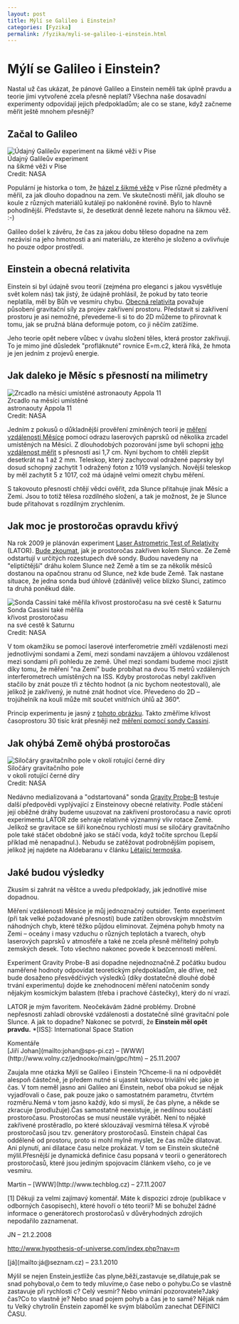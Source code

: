 ```yaml
---
layout: post
title: Mýlí se Galileo i Einstein?
categories: [Fyzika]
permalink: /fyzika/myli-se-galileo-i-einstein.html
---
```

# Mýlí se Galileo i Einstein?

Nastal už čas ukázat, že pánové Galileo a Einstein neměli tak úplně pravdu a teorie jimi vytvořené zcela přesně neplatí? Všechna naše dosavadní experimenty odpovídají jejich předpokladům; ale co se stane, když začneme měřit ještě mnohem přesněji?

## Začal to Galileo

<div class="obry"><div class="leftbox"><img alt="Údajný Galileův experiment na šikmé věži v Pise" src="http://www.techblog.cz/images/galileo-vez-pisa.jpg"/></div>Údajný Galileův experiment<br/>na šikmé věži v Pise<br/>Credit: NASA</div> 

Populární je historka o tom, že [házel z šikmé věže](http://physicsweb.org/article/world/16/2/2) v Pise různé předměty a měřil, za jak dlouho dopadnou na zem. Ve skutečnosti měřil, jak dlouho se koule z různých materiálů kutálejí po nakloněné rovině. Bylo to hlavně pohodlnější. Představte si, že desetkrát denně lezete nahoru na šikmou věž. :-)

Galileo došel k závěru, že čas za jakou dobu těleso dopadne na zem nezávisí na jeho hmotnosti a ani materiálu, ze kterého je složeno a ovlivňuje ho pouze odpor prostředí.

## Einstein a obecná relativita

Einstein si byl údajně svou teorií (zejména pro eleganci s jakou vysvětluje svět kolem nás) tak jistý, že údajně prohlásil, že pokud by tato teorie neplatila, měl by Bůh ve vesmíru chybu. [Obecná relativita](http://www.aldebaran.cz/astrofyzika/gravitace/otr.html) považuje působení gravitační síly za projev zakřivení prostoru. Představit si zakřivení prostoru je asi nemožné, převedeme-li si to do 2D můžeme to přirovnat k tomu, jak se pružná blána deformuje potom, co ji něčím zatížíme.

Jeho teorie opět nebere vůbec v úvahu složení těles, která prostor zakřivují. To je mimo jiné důsledek "profláknuté" rovnice E=m.c2, která říká, že hmota je jen jedním z projevů energie.

## Jak daleko je Měsíc s přesností na milimetry

<div class="obry"><div class="leftbox"><img alt="Zrcadlo na měsíci umístěné astronaouty Appola 11" src="http://www.techblog.cz/images/zrcadlo-appolo-11.jpg"/></div>Zrcadlo na měsíci umístěné<br/>astronaouty Appola 11<br/>Credit: NASA</div> 

Jedním z pokusů o důkladnější prověření zmíněných teorií je [měření vzdálenosti Měsíce](http://science.nasa.gov/headlines/y2004/06may_lunarranging.htm) pomocí odrazu laserových paprsků od několika zrcadel umístěných na Měsíci. Z dlouhodobých pozorování jsme byli schopni [jeho vzdálenost měřit](http://sunearth.gsfc.nasa.gov/eclipse/SEhelp/ApolloLaser.html) s přesností asi 1,7 cm. Nyní bychom to chtěli zlepšit desetkrát na 1 až 2 mm. Teleskop, který zachycoval odražené paprsky byl dosud schopný zachytit 1 odražený foton z 1019 vyslaných. Novější teleskop by měl zachytit 5 z 1017, což má údajně velmi omezit chybu měření.

S takovouto přesností chtějí vědci ověřit, zda Slunce přitahuje jinak Měsíc a Zemi. Jsou to totiž tělesa rozdílného složení, a tak je možnost, že je Slunce bude přitahovat s rozdílným zrychlením.

## Jak moc je prostoročas opravdu křivý

Na rok 2009 je plánován experiment [Laser Astrometric Test of Relativity](http://arxiv.org/abs/gr-qc/0311020) (LATOR). [Bude zkoumat](http://science.nasa.gov/headlines/y2004/26mar_einstein.htm), jak je prostoročas zakřiven kolem Slunce. Ze Země odstartují v určitých rozestupech dvě sondy. Budou navedeny na "eliptičtější" dráhu kolem Slunce než Země a tím se za několik měsíců dostanou na opačnou stranu od Slunce, než kde bude Země. Tak nastane situace, že jedna sonda bud úhlově (zdánlivě) velice blízko Slunci, zatímco ta druhá poněkud dále.

<div class="obryleft"><div class="leftbox"><img alt="Sonda Cassini také měřila křivost prostoročasu na své cestě k Saturnu" src="http://www.techblog.cz/images/cassini-ohyb-prostorocasu.jpg"/></div>Sonda Cassini také měřila<br/>křivost prostoročasu<br/>na své cestě k Saturnu<br/>Credit: NASA</div> 

V tom okamžiku se pomocí laserové interferometrie změří vzdálenosti mezi jednotlivými sondami a Zemí, mezi sondami navzájem a úhlovou vzdálenost mezi sondami při pohledu ze země. Úhel mezi sondami budeme moci zjistit díky tomu, že měření "na Zemi" bude probíhat na dvou 15 metrů vzdálených interferometrech umístěných na ISS. Kdyby prostoročas nebyl zakřiven stačilo by znát pouze tři z těchto hodnot (a nic bychom neotestovali), ale jelikož je zakřivený, je nutné znát hodnot více. Převedeno do 2D – trojúhelník na kouli může mít součet vnitřních úhlů až 360°.

Princip experimentu je jasný z [tohoto obrázku](http://science.nasa.gov/headlines/y2004/images/einstein/LATOR_sm.jpg). Takto změříme křivost časoprostoru 30 tisíc krát přesněji než [měření pomocí sondy Cassini](http://saturn.jpl.nasa.gov/news/press-releases-03/20031002-pr-a.cfm).

## Jak ohýbá Země ohýbá prostoročas

<div class="obry"><div class="leftbox"><img alt="Siločáry gravitačního pole v okolí rotující černé díry" src="http://www.techblog.cz/images/rotujici-cerna-dira.jpg"/></div>Siločáry gravitačního pole<br/>v okolí rotující černé díry<br/>Credit: NASA</div> 

Nedávno medializovaná a "odstartovaná" sonda [Gravity Probe-B](http://einstein.stanford.edu/) testuje další předpovědi vyplývající z Einsteinovy obecné relativity. Podle stáčení její oběžné dráhy budeme usuzovat na zakřivení prostoročasu a navíc oproti experimentu LATOR zde sehraje relativně významný vliv rotace Země. Jelikož se gravitace se šíří konečnou rychlostí musí se siločáry gravitačního pole také stáčet obdobně jako se stáčí voda, když točíte sprchou (Lepší příklad mě nenapadnul.). Nebudu se zatěžovat podrobnějším popisem, jelikož jej najdete na Aldebaranu v článku [Létající termoska](http://www.aldebaran.cz/bulletin/2004_17_gpb.html).

## Jaké budou výsledky

Zkusím si zahrát na věštce a uvedu předpoklady, jak jednotlivé mise dopadnou.

Měření vzdálenosti Měsíce je můj jednoznačný outsider. Tento experiment (při tak velké požadované přesnosti) bude zatížen obrovským množstvím náhodných chyb, které těžko půjdou eliminovat. Zejména pohyb hmoty na Zemi – oceány i masy vzduchu o různých teplotách a tvarech, ohyb laserových paprsků v atmosféře a také ne zcela přesně měřitelný pohyb zemských desek. Toto všechno nakonec povede k bezcennosti měření.

Experiment Gravity Probe-B asi dopadne nejednoznačně.Z počátku budou naměřené hodnoty odpovídat teoretickým předpokladům, ale dříve, než bude dosaženo přesvědčivých výsledků (díky dostatečně dlouhé době trvání experimentu) dojde ke znehodnocení měření natočením sondy nějakým kosmickým balastem (třeba i prachové částečky), který do ní vrazí.

LATOR je mým favoritem. Neočekávám žádné problémy. Drobné nepřesnosti zahladí obrovské vzdálenosti a dostatečně silné gravitační pole Slunce. A jak to dopadne? Nakonec se potvrdí, že **Einstein měl opět pravdu.**
  *[ISS]: International Space Station


<section id='comments-section'>
<div class='commentsheader'>Komentáře</div>        
<div class='comment-item-header' markdown=1>
[Jiří Johan](mailto:johan@sps-pi.cz) &ndash; [WWW](http://www.volny.cz/jednooko/main/gpc/htm) &ndash; 25.11.2007
</div>

Zaujala mne otázka Mýlí se Galileo i Einstein ?Chceme-li na ní odpovědět alespoň částečně, je předem nutné si ujasnit takovou triviální věc jako je čas. V tom neměl jasno ani Galileo ani Einstein, neboť oba pokud se nějak vyjadřovali o čase, pak pouze jako o samostatném parametru, čtvrtém rozměru.Nemá v tom jasno každý, kdo si myslí, že čas plyne, a někde se zkracuje (prodlužuje).Čas samostatně neexistuje, je nedílnou součástí prostoročasu. Prostoročas se musí neustále vyrábět. Není to nějaké zakřivené prostěradlo, po které sklouzávají vesmírná tělesa.K výrobě prostoročasů jsou tzv. generátory prostoročasů. Einstein chápal čas odděleně od prostoru, proto si mohl mylně myslet, že čas může dilatovat. Ani plynutí, ani dilatace času nelze prokázat. V tom se Einstein skutečně mýlil.Přesnější je dynamická definice času popsaná v teorii o generátorech prostoročasů, které jsou jediným spojovacím článkem všeho, co je ve vesmíru.

<div class='comment-item-header' markdown=1>
Martin &ndash; [WWW](http://www.techblog.cz) &ndash; 27.11.2007
</div>

[1] Děkuji za velmi zajímavý komentář. Máte k dispozici zdroje (publikace v odborných časopisech), které hovoří o této teorii? Mi se bohužel žádné informace o generátorech prostoročasů v důvěryhodných zdrojích nepodařilo zaznamenat.

<div class='comment-item-header' markdown=1>
JN  &ndash; 21.2.2008
</div>

http://www.hypothesis-of-universe.com/index.php?nav=m

<div class='comment-item-header' markdown=1>
[já](mailto:já@seznam.cz)  &ndash; 23.1.2010
</div>

Mýlil se nejen Enstein,jestliže čas plyne,běží,zastavuje se,dilatuje,pak se snad pohyboval,o čem to tedy mluvíme,o čase nebo o pohybu.Co se vlastně zastavuje při rychlosti c? Celý vesmír? Nebo vnímání pozorovatele?Jaký čas?Co to vlastně je? Nebo snad pojem pohyb a čas je to samé? Nějak nám tu Velký chytrolín Enstein zapoměl ke svým blábolům zanechat DEFINICI ČASU.

</section>